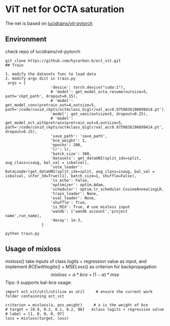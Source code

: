 # ViT net for OCTA saturation  
The net is based on [lucidrains/vit-pytorch](https://github.com/lucidrains/vit-pytorch)
## Environment 
check repo of lucidrains/vit-pytorch
```
git clone https://github.com/hycarbon-b/oct_vit.git
## Train
```

```
1. modify the datasets func to load data 
2. modify args dict in train.py
 args = {
                    'device': torch.device("cuda:1"),
                    # 'model': get_model_octa_resume(outsize=5, path='ckpt_path', dropout=0.15),
                    # 'model': get_model_conv(pretrain_out=4,outsize=5, path='/code/covid_ckpts/oct4class_biglr/val_acc0.9759836196899414.pt'),
                    'model': get_vani(outsize=5, dropout=0.25),
                    # 'model': get_model_oct_withpretrain(pretrain_out=4,outsize=5, path='/code/covid_ckpts/oct4class_biglr/val_acc0.9759836196899414.pt', dropout=0.15),
                    'save_path': 'save_path', 
                    'bce_weight': 1,     
                    'epochs': 200, 
                    'lr': lr, 
                    'batch_size': 300, 
                    'datasets': get_dataUNI(split_idx=split, aug_class=isaug, bal_val = isbalval),
                    'vote_loader': DataLoader(get_dataUNI(split_idx=split, aug_class=isaug, bal_val = isbalval, infer_3d=True)[1], batch_size=1, shuffle=False),
                    'is_echo': False,
                    'optimizer': optim.Adam,
                    'scheduler': optim.lr_scheduler.CosineAnnealingLR,
                    'train_loader': None,
                    'eval_loader': None,
                    'shuffle': True,
                    'is_MIX': True, # use mixloss input
                    'wandb': ['wandb account','project name',run_name],
                    'decay': 1e-3,
                }
```

```
python train.py
```
## Usage of mixloss
mixloss() take inputs of class logits +  regression value as input, and implement $BCEwithlogits() + MSELoss()$ as criterion for backpropagation 
$$mixloss = \alpha * bce + (1-\alpha) * mse $$
Tips: it supports bal-bce
usage: 
```
import oct_vit/util/utilize as util     # ensure the current work folder containning oct_vit

criterion = mixloss(a, pos_weight)     # a is the weight of bce
# target = [0.9, 0.2, 0.1, 0.2, 98]   4class logits + regression value
# label = [1, 0, 0, 0, 97]
loss = mixloss(target, loss)
```




